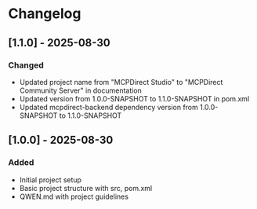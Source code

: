 # Changelog

## [1.1.0] - 2025-08-30
### Changed
- Updated project name from "MCPDirect Studio" to "MCPDirect Community Server" in documentation
- Updated version from 1.0.0-SNAPSHOT to 1.1.0-SNAPSHOT in pom.xml
- Updated mcpdirect-backend dependency version from 1.0.0-SNAPSHOT to 1.1.0-SNAPSHOT

## [1.0.0] - 2025-08-30
### Added
- Initial project setup
- Basic project structure with src, pom.xml
- QWEN.md with project guidelines